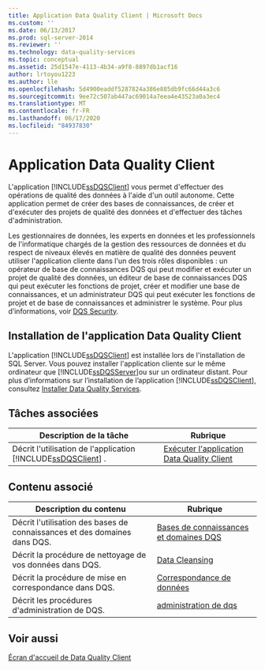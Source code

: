 ```yaml
---
title: Application Data Quality Client | Microsoft Docs
ms.custom: ''
ms.date: 06/13/2017
ms.prod: sql-server-2014
ms.reviewer: ''
ms.technology: data-quality-services
ms.topic: conceptual
ms.assetid: 25d1547e-4113-4b34-a9f8-8897db1acf16
author: lrtoyou1223
ms.author: lle
ms.openlocfilehash: 5d4900eaddf5287824a386e885db9fc66d44a3c6
ms.sourcegitcommit: 9ee72c507ab447ac69014a7eea4e43523a0a3ec4
ms.translationtype: MT
ms.contentlocale: fr-FR
ms.lasthandoff: 06/17/2020
ms.locfileid: "84937830"
---
```

# <a name="data-quality-client-application"></a>Application Data Quality Client
  L'application [!INCLUDE[ssDQSClient](../includes/ssdqsclient-md.md)] vous permet d'effectuer des opérations de qualité des données à l'aide d'un outil autonome. Cette application permet de créer des bases de connaissances, de créer et d'exécuter des projets de qualité des données et d'effectuer des tâches d'administration.  
  
 Les gestionnaires de données, les experts en données et les professionnels de l'informatique chargés de la gestion des ressources de données et du respect de niveaux élevés en matière de qualité des données peuvent utiliser l'application cliente dans l'un des trois rôles disponibles : un opérateur de base de connaissances DQS qui peut modifier et exécuter un projet de qualité des données, un éditeur de base de connaissances DQS qui peut exécuter les fonctions de projet, créer et modifier une base de connaissances, et un administrateur DQS qui peut exécuter les fonctions de projet et de base de connaissances et administrer le système. Pour plus d’informations, voir [DQS Security](../../2014/data-quality-services/dqs-security.md).  
  
## <a name="installing-the-data-quality-client-application"></a>Installation de l'application Data Quality Client  
 L'application [!INCLUDE[ssDQSClient](../includes/ssdqsclient-md.md)] est installée lors de l'installation de SQL Server. Vous pouvez installer l'application cliente sur le même ordinateur que [!INCLUDE[ssDQSServer](../includes/ssdqsserver-md.md)]ou sur un ordinateur distant. Pour plus d’informations sur l’installation de l’application [!INCLUDE[ssDQSClient](../includes/ssdqsclient-md.md)], consultez [Installer Data Quality Services](install-windows/install-data-quality-services.md).  
  
## <a name="related-tasks"></a>Tâches associées  
  
|Description de la tâche|Rubrique|  
|----------------------|-----------|  
|Décrit l'utilisation de l'application [!INCLUDE[ssDQSClient](../includes/ssdqsclient-md.md)] .|[Exécuter l'application Data Quality Client](../../2014/data-quality-services/run-the-data-quality-client-application.md)|  
  
## <a name="related-content"></a>Contenu associé  
  
|Description du contenu|Rubrique|  
|-------------------------|-----------|  
|Décrit l'utilisation des bases de connaissances et des domaines dans DQS.|[Bases de connaissances et domaines DQS](../../2014/data-quality-services/dqs-knowledge-bases-and-domains.md)|  
|Décrit la procédure de nettoyage de vos données dans DQS.|[Data Cleansing](../../2014/data-quality-services/data-cleansing.md)|  
|Décrit la procédure de mise en correspondance dans DQS.|[Correspondance de données](../../2014/data-quality-services/data-matching.md)|  
|Décrit les procédures d'administration de DQS.|[administration de dqs](../../2014/data-quality-services/dqs-administration.md)|  
  
## <a name="see-also"></a>Voir aussi  
 [Écran d'accueil de Data Quality Client](../../2014/data-quality-services/data-quality-client-home-screen.md)  
  
  
